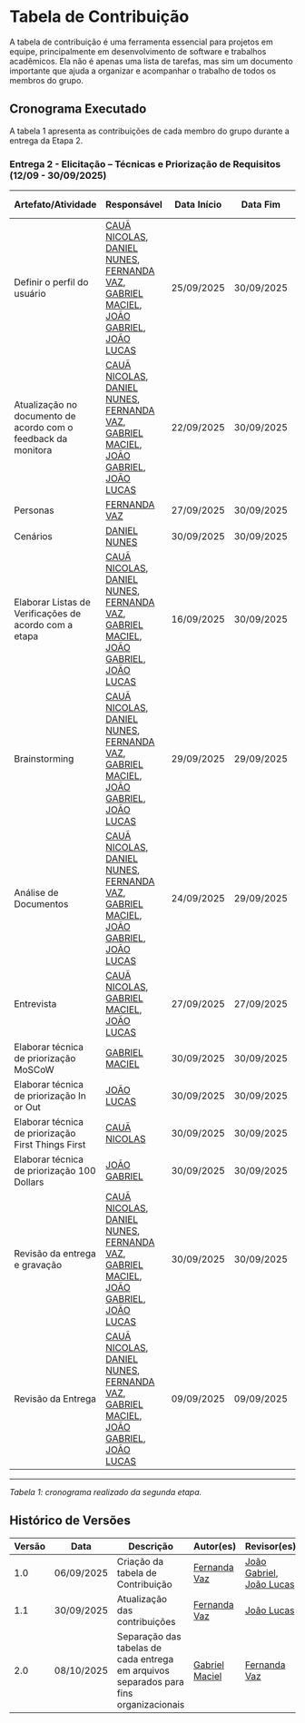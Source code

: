 # Tabela de Contribuição

A tabela de contribuição é uma ferramenta essencial para projetos em equipe, principalmente em desenvolvimento de software e trabalhos acadêmicos. Ela não é apenas uma lista de tarefas, mas sim um documento importante que ajuda a organizar e acompanhar o trabalho de todos os membros do grupo.

## Cronograma Executado

A tabela 1 apresenta as contribuições de cada membro do grupo durante a entrega da Etapa 2.

### Entrega 2 - Elicitação – Técnicas e Priorização de Requisitos (12/09 - 30/09/2025)

| Artefato/Atividade | Responsável | Data Início | Data Fim | Link da Atividade |
|---------------------|-------------|-------------|----------|-------------------|
| Definir o perfil do usuário | [CAUÃ NICOLAS](https://github.com/cauanicolas), [DANIEL NUNES](https://github.com/DanNunes777), [FERNANDA VAZ](https://github.com/Fernandavazgit1), [GABRIEL MACIEL](https://github.com/GabrielMacielBR), [JOÃO GABRIEL](https://github.com/JoaoComTil), [JOÃO LUCAS](https://github.com/Joaolramos) | 25/09/2025 | 30/09/2025 | [Link](https://requisitos-de-software.github.io/2025.2-Grupo06) |
| Atualização no documento de acordo com o feedback da monitora | [CAUÃ NICOLAS](https://github.com/cauanicolas), [DANIEL NUNES](https://github.com/DanNunes777), [FERNANDA VAZ](https://github.com/Fernandavazgit1), [GABRIEL MACIEL](https://github.com/GabrielMacielBR), [JOÃO GABRIEL](https://github.com/JoaoComTil), [JOÃO LUCAS](https://github.com/Joaolramos) | 22/09/2025 | 30/09/2025 | [Link](https://requisitos-de-software.github.io/2025.2-Grupo06) |
| Personas | [FERNANDA VAZ](https://github.com/Fernandavazgit1) | 27/09/2025 | 30/09/2025 | [Link](https://requisitos-de-software.github.io/2025.2-Grupo06) |
| Cenários | [DANIEL NUNES](https://github.com/DanNunes777) | 30/09/2025 | 30/09/2025 | [Link](https://requisitos-de-software.github.io/2025.2-Grupo06) |
| Elaborar Listas de Verificações de acordo com a etapa | [CAUÃ NICOLAS](https://github.com/cauanicolas), [DANIEL NUNES](https://github.com/DanNunes777), [FERNANDA VAZ](https://github.com/Fernandavazgit1), [GABRIEL MACIEL](https://github.com/GabrielMacielBR), [JOÃO GABRIEL](https://github.com/JoaoComTil), [JOÃO LUCAS](https://github.com/Joaolramos) | 16/09/2025 | 30/09/2025 | [Link](https://requisitos-de-software.github.io/2025.2-Grupo06) |
| Brainstorming | [CAUÃ NICOLAS](https://github.com/cauanicolas), [DANIEL NUNES](https://github.com/DanNunes777), [FERNANDA VAZ](https://github.com/Fernandavazgit1), [GABRIEL MACIEL](https://github.com/GabrielMacielBR), [JOÃO GABRIEL](https://github.com/JoaoComTil), [JOÃO LUCAS](https://github.com/Joaolramos) | 29/09/2025 | 29/09/2025 | [Link](https://requisitos-de-software.github.io/2025.2-Grupo06) |
| Análise de Documentos | [CAUÃ NICOLAS](https://github.com/cauanicolas), [DANIEL NUNES](https://github.com/DanNunes777), [FERNANDA VAZ](https://github.com/Fernandavazgit1), [GABRIEL MACIEL](https://github.com/GabrielMacielBR), [JOÃO GABRIEL](https://github.com/JoaoComTil), [JOÃO LUCAS](https://github.com/Joaolramos) | 24/09/2025 | 29/09/2025 | [Link](https://requisitos-de-software.github.io/2025.2-Grupo06) |
| Entrevista | [CAUÃ NICOLAS](https://github.com/cauanicolas), [GABRIEL MACIEL](https://github.com/GabrielMacielBR), [JOÃO LUCAS](https://github.com/Joaolramos) | 27/09/2025 | 27/09/2025 | [Link](https://requisitos-de-software.github.io/2025.2-Grupo06) |
| Elaborar técnica de priorização MoSCoW | [GABRIEL MACIEL](https://github.com/GabrielMacielBR) | 30/09/2025 | 30/09/2025 | [Link](https://requisitos-de-software.github.io/2025.2-Grupo06) |
| Elaborar técnica de priorização In or Out | [JOÃO LUCAS](https://github.com/Joaolramos) | 30/09/2025 | 30/09/2025 | [Link](https://requisitos-de-software.github.io/2025.2-Grupo06) |
| Elaborar técnica de priorização First Things First | [CAUÃ NICOLAS](https://github.com/cauanicolas) | 30/09/2025 | 30/09/2025 | [Link](https://requisitos-de-software.github.io/2025.2-Grupo06) |
| Elaborar técnica de priorização 100 Dollars | [JOÃO GABRIEL](https://github.com/JoaoComTil) | 30/09/2025 | 30/09/2025 | [Link](https://requisitos-de-software.github.io/2025.2-Grupo06) |
| Revisão da entrega e gravação | [CAUÃ NICOLAS](https://github.com/cauanicolas), [DANIEL NUNES](https://github.com/DanNunes777), [FERNANDA VAZ](https://github.com/Fernandavazgit1), [GABRIEL MACIEL](https://github.com/GabrielMacielBR), [JOÃO GABRIEL](https://github.com/JoaoComTil), [JOÃO LUCAS](https://github.com/Joaolramos) | 30/09/2025 | 30/09/2025 | [Link](https://requisitos-de-software.github.io/2025.2-Grupo06) |
| Revisão da Entrega | [CAUÃ NICOLAS](https://github.com/cauanicolas), [DANIEL NUNES](https://github.com/DanNunes777), [FERNANDA VAZ](https://github.com/Fernandavazgit1), [GABRIEL MACIEL](https://github.com/GabrielMacielBR), [JOÃO GABRIEL](https://github.com/JoaoComTil), [JOÃO LUCAS](https://github.com/Joaolramos) | 09/09/2025 | 09/09/2025 | [Link](https://requisitos-de-software.github.io/2025.2-Grupo06) |

---
*Tabela 1: cronograma realizado da segunda etapa.*

## Histórico de Versões

| Versão | Data       | Descrição                          | Autor(es)       | Revisor(es)          |
|--------|------------|------------------------------------|----------------|---------------------|
| 1.0    | 06/09/2025 | Criação da tabela de Contribuição  | [Fernanda Vaz](https://github.com/Fernandavazgit1) | [João Gabriel](https://github.com/JoaoComTil), [João Lucas](https://github.com/Joaolramos) |
| 1.1    | 30/09/2025 | Atualização das contribuições      | [Fernanda Vaz](https://github.com/Fernandavazgit1) | [João Lucas](https://github.com/Joaolramos) |
| 2.0 | 08/10/2025 | Separação das tabelas de cada entrega em arquivos separados para fins organizacionais | [Gabriel Maciel](https://github.com/GabrielMacielBR) | [Fernanda Vaz](https://github.com/Fernandavazgit1) |
